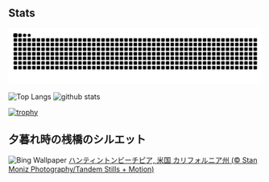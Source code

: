 ## Stats
<picture>
  <source media="(prefers-color-scheme: dark)" srcset="https://raw.githubusercontent.com/ba230t/ba230t/output/github-contribution-grid-snake-dark.svg">
  <source media="(prefers-color-scheme: light)" srcset="https://raw.githubusercontent.com/ba230t/ba230t/output/github-contribution-grid-snake.svg">
  <img alt="github contribution grid snake animation" src="https://raw.githubusercontent.com/ba230t/ba230t/output/github-contribution-grid-snake.svg">
</picture>

<p align="left">
  <img alt="Top Langs" height="150px" src="https://github-readme-stats.vercel.app/api/top-langs/?username=ba230t&layout=compact&theme=transparent" />
  <img alt="github stats" height="150px" src="https://github-readme-stats.vercel.app/api?username=ba230t&theme=transparent" />
</p>

[![trophy](https://github-profile-trophy.vercel.app/?username=ba230t&theme=transparent&column=7)](https://github.com/ryo-ma/github-profile-trophy)


<!-- Bing Wallpaper Start -->
## 夕暮れ時の桟橋のシルエット
![Bing Wallpaper](https://www.bing.com/th?id=OHR.HuntingtonBeach_JA-JP5169837017_1920x1080.jpg&rf=LaDigue_1920x1080.jpg&pid=hp)
[ハンティントンビーチピア, 米国 カリフォルニア州 (© Stan Moniz Photography/Tandem Stills + Motion)](https://www.bing.com/search?q=%E3%83%8F%E3%83%B3%E3%83%86%E3%82%A3%E3%83%B3%E3%83%88%E3%83%B3%E3%83%93%E3%83%BC%E3%83%81%E3%83%94%E3%82%A2&form=hpcapt&filters=HpDate%3a%2220240817_1500%22)
<!-- Bing Wallpaper End -->
